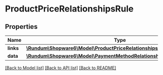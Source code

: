 # ProductPriceRelationshipsRule

## Properties
Name | Type | Description | Notes
------------ | ------------- | ------------- | -------------
**links** | [**\Rundum\Shopware6\Model\ProductPriceRelationshipsRuleLinks**](ProductPriceRelationshipsRuleLinks.md) |  | [optional] 
**data** | [**\Rundum\Shopware6\Model\PaymentMethodRelationshipsAvailabilityRuleData**](PaymentMethodRelationshipsAvailabilityRuleData.md) |  | [optional] 

[[Back to Model list]](../../README.md#documentation-for-models) [[Back to API list]](../../README.md#documentation-for-api-endpoints) [[Back to README]](../../README.md)

